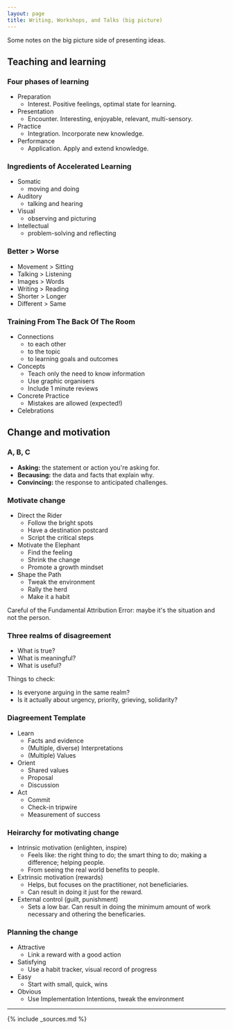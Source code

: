 ```yaml
---
layout: page
title: Writing, Workshops, and Talks (big picture)
---
```


Some notes on the big picture side of presenting ideas.

## Teaching and learning

### Four phases of learning

- Preparation
  - Interest. Positive feelings, optimal state for learning.
- Presentation
  - Encounter. Interesting, enjoyable, relevant, multi-sensory.
- Practice
  - Integration. Incorporate new knowledge.
- Performance
  - Application. Apply and extend knowledge.

### Ingredients of Accelerated Learning

- Somatic
  - moving and doing
- Auditory
  - talking and hearing
- Visual
  - observing and picturing
- Intellectual
  - problem-solving and reflecting

### Better > Worse

- Movement > Sitting
- Talking > Listening
- Images > Words
- Writing > Reading
- Shorter > Longer
- Different > Same

### Training From The Back Of The Room

- Connections
  - to each other
  - to the topic
  - to learning goals and outcomes
- Concepts
  - Teach only the need to know information
  - Use graphic organisers
  - Include 1 minute reviews
- Concrete Practice
  - Mistakes are allowed (expected!)
- Celebrations

## Change and motivation

### A, B, C

- **Asking:** the statement or action you're asking for.
- **Becausing:** the data and facts that explain why.
- **Convincing:** the response to anticipated challenges.

### Motivate change

- Direct the Rider
  - Follow the bright spots
  - Have a destination postcard
  - Script the critical steps
- Motivate the Elephant
  - Find the feeling
  - Shrink the change
  - Promote a growth mindset
- Shape the Path
  - Tweak the environment
  - Rally the herd
  - Make it a habit

Careful of the Fundamental Attribution Error: maybe it's the situation and not the person.

### Three realms of disagreement

- What is true?
- What is meaningful?
- What is useful?

Things to check:

- Is everyone arguing in the same realm?
- Is it actually about urgency, priority, grieving, solidarity?

### Diagreement Template

- Learn
  - Facts and evidence
  - (Multiple, diverse) Interpretations
  - (Multiple) Values
- Orient
  - Shared values
  - Proposal
  - Discussion
- Act
  - Commit
  - Check-in tripwire
  - Measurement of success

### Heirarchy for motivating change

- Intrinsic motivation (enlighten, inspire)
  - Feels like: the right thing to do; the smart thing to do; making a difference; helping people.
  - From seeing the real world benefits to people.
- Extrinsic motivation (rewards)
  - Helps, but focuses on the practitioner, not beneficiaries.
  - Can result in doing it just for the reward.
- External control (guilt, punishment)
  - Sets a low bar. Can result in doing the minimum amount of work necessary and othering the beneficaries.

### Planning the change

- Attractive
  - Link a reward with a good action
- Satisfying
  - Use a habit tracker, visual record of progress
- Easy
  - Start with small, quick, wins
- Obvious
  - Use Implementation Intentions, tweak the environment

---

{% include _sources.md %}
